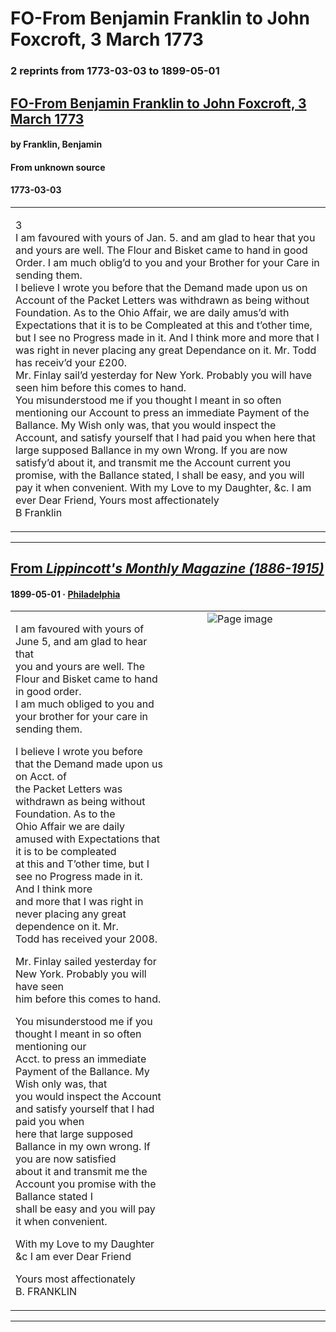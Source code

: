 
# FO-From Benjamin Franklin to John Foxcroft, 3 March 1773

### 2 reprints from 1773-03-03 to 1899-05-01

## [FO-From Benjamin Franklin to John Foxcroft, 3 March 1773](https://founders.archives.gov/documents/Franklin/01-20-02-0055)

#### by Franklin, Benjamin

#### From unknown source

#### 1773-03-03

<table style="width: 100%;"><tr><td style="width: 50%">

3  
I am favoured with yours of Jan. 5. and am glad to hear that you and yours are well. The Flour and Bisket came to hand in good Order. I am much oblig’d to you and your Brother for your Care in sending them.  
I believe I wrote you before that the Demand made upon us on Account of the Packet Letters was withdrawn as being without Foundation. As to the Ohio Affair, we are daily amus’d with Expectations that it is to be Compleated at this and t’other time, but I see no Progress made in it. And I think more and more that I was right in never placing any great Dependance on it. Mr. Todd has receiv’d your £200.  
Mr. Finlay sail’d yesterday for New York. Probably you will have seen him before this comes to hand.  
You misunderstood me if you thought I meant in so often mentioning our Account to press an immediate Payment of the Ballance. My Wish only was, that you would inspect the Account, and satisfy yourself that I had paid you when here that large supposed Ballance in my own Wrong. If you are now satisfy’d about it, and transmit me the Account current you promise, with the Ballance stated, I shall be easy, and you will pay it when convenient. With my Love to my Daughter, &amp;c. I am ever Dear Friend, Yours most affectionately  
B Franklin
</td></tr></table>

---

## [From _Lippincott's Monthly Magazine (1886-1915)_](https://archive.org/details/sim_mcbrides-magazine_1899-05_63/page/n142/mode/1up?view=theater)

#### 1899-05-01 &middot; [Philadelphia](http://dbpedia.org/resource/Philadelphia)

<table style="width: 100%;"><tr><td style="width: 50%">

  
  
I am favoured with yours of June 5, and am glad to hear that  
you and yours are well. The Flour and Bisket came to hand in good order.  
I am much obliged to you and your brother for your care in sending them.  
  
I believe I wrote you before that the Demand made upon us on Acct. of  
the Packet Letters was withdrawn as being without Foundation. As to the  
Ohio Affair we are daily amused with Expectations that it is to be compleated  
at this and T’other time, but I see no Progress made in it. And I think more  
and more that I was right in never placing any great dependence on it. Mr.  
Todd has received your 2008.  
  
Mr. Finlay sailed yesterday for New York. Probably you will have seen  
him before this comes to hand.  
  
You misunderstood me if you thought I meant in so often mentioning our  
Acct. to press an immediate Payment of the Ballance. My Wish only was, that  
you would inspect the Account and satisfy yourself that I had paid you when  
here that large supposed Ballance in my own wrong. If you are now satisfied  
about it and transmit me the Account you promise with the Ballance stated I  
shall be easy and you will pay it when convenient.  
  
With my Love to my Daughter &amp;c I am ever Dear Friend  
  
Yours most affectionately  
B. FRANKLIN
</td><td style="width: 50%; max-height: 75%; margin: auto; display: block;">
<img alt="Page image" src="https://iiif.archive.org/iiif/sim_mcbrides-magazine_1899-05_63&#0036;142/pct:14.292196,19.219978,69.827586,22.951740/600,/0/default.jpg"/>
</td>
</tr></table>

---

